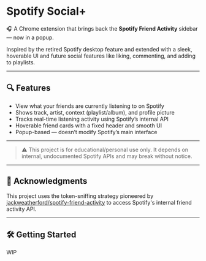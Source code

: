 # Spotify Social+

🎧 A Chrome extension that brings back the **Spotify Friend Activity** sidebar — now in a popup.

Inspired by the retired Spotify desktop feature and extended with a sleek, hoverable UI and future social features like liking, commenting, and adding to playlists.

---

## 🔍 Features

- View what your friends are currently listening to on Spotify
- Shows track, artist, context (playlist/album), and profile picture
- Tracks real-time listening activity using Spotify’s internal API
- Hoverable friend cards with a fixed header and smooth UI
- Popup-based — doesn’t modify Spotify’s main interface

---

> ⚠️ This project is for educational/personal use only. It depends on internal, undocumented Spotify APIs and may break without notice.

---

## 🙏 Acknowledgments

This project uses the token-sniffing strategy pioneered by [jackweatherford/spotify-friend-activity](https://github.com/jackweatherford/spotify-friend-activity) to access Spotify's internal friend activity API.

---

## 🛠 Getting Started

WIP 